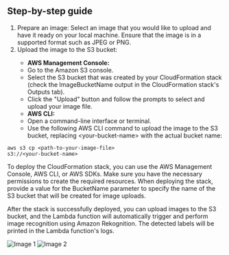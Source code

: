 <h2>Step-by-step guide</h2>
<ol>
    <li>Prepare an image: Select an image that you would like to upload and have it ready on your local machine. Ensure that the image is in a supported format such as JPEG or PNG.</li>
    <li>Upload the image to the S3 bucket:</li>
    <ul>
        <li><strong>AWS Management Console:</strong></li>
        <li>Go to the Amazon S3 console.</li>
        <li>Select the S3 bucket that was created by your CloudFormation stack (check the ImageBucketName output in the CloudFormation stack's Outputs tab).</li>
        <li>Click the "Upload" button and follow the prompts to select and upload your image file.</li>
        <li><strong>AWS CLI:</strong></li>
        <li>Open a command-line interface or terminal.</li>
        <li>Use the following AWS CLI command to upload the image to the S3 bucket, replacing &lt;your-bucket-name&gt; with the actual bucket name:</li>
    </ul>
</ol>

<code>aws s3 cp &lt;path-to-your-image-file&gt; s3://&lt;your-bucket-name&gt;</code>

<p>To deploy the CloudFormation stack, you can use the AWS Management Console, AWS CLI, or AWS SDKs. Make sure you have the necessary permissions to create the required resources. When deploying the stack, provide a value for the BucketName parameter to specify the name of the S3 bucket that will be created for image uploads.</p>

<p>After the stack is successfully deployed, you can upload images to the S3 bucket, and the Lambda function will automatically trigger and perform image recognition using Amazon Rekognition. The detected labels will be printed in the Lambda function's logs.</p>

<img src="path/to/image1.jpg" alt="Image 1">
<img src="path/to/image2.jpg" alt="Image 2">
<!-- Add more image tags here -->
